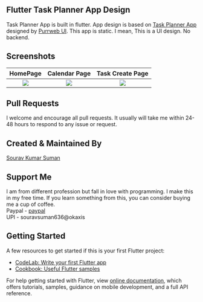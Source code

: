 ## Flutter Task Planner App Design

Task Planner App is built in flutter. App design is based on [Task Planner App](https://dribbble.com/shots/10951333/attachments/2566966?mode=media) designed by [Purrweb UI](https://dribbble.com/purrwebui).
This app is static. I mean, This is a UI design. No backend.

## Screenshots

  HomePage              |   Calendar Page | Task Create Page
:-------------------------:|:-------------------------:|:---------------------:
![](https://github.com/TheAlphaApp/flutter-task-planner-app/blob/master/screenshots/screenshot1.jpg?raw=true)|![](https://github.com/TheAlphaApp/flutter-task-planner-app/blob/master/screenshots/screenshot2.jpg?raw=true)|![](https://github.com/TheAlphaApp/flutter-task-planner-app/blob/master/screenshots/screenshot3.jpg?raw=true)


## Pull Requests

I welcome and encourage all pull requests. It usually will take me within 24-48 hours to respond to any issue or request.

## Created & Maintained By

[Sourav Kumar Suman](https://github.com/TheAlphaApp)  
## Support Me 
I am from different profession but fall in love with programming. I make this in my free time.
If you learn something from this,
you can consider buying me a cup of coffee.  
Paypal - [paypal](https://www.paypal.me/SouravSuman)  
UPI - souravsuman636@okaxis

## Getting Started

A few resources to get started if this is your first Flutter project:

- [CodeLab: Write your first Flutter app](https://flutter.dev/docs/get-started/codelab)
- [Cookbook: Useful Flutter samples](https://flutter.dev/docs/cookbook)

For help getting started with Flutter, view
[online documentation](https://flutter.dev/docs), which offers tutorials,
samples, guidance on mobile development, and a full API reference.

